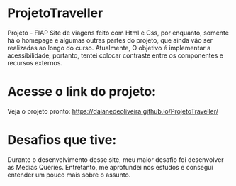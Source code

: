 # ProjetoTraveller
Projeto - FIAP
Site de viagens feito com Html e Css, por enquanto, somente há o homepage e algumas outras partes do projeto, que ainda vão ser realizadas ao longo do curso. Atualmente, O objetivo  é implementar a acessibilidade, portanto, tentei colocar contraste entre os componentes e recursos externos. 

# Acesse o link do projeto:
Veja o projeto pronto: https://daianedeoliveira.github.io/ProjetoTraveller/

# Desafios que tive: 
Durante o desenvolvimento desse site, meu maior desafio foi desenvolver as Medias Queries. Entretanto, me aprofundei nos estudos e consegui entender um pouco mais sobre o assunto. 
